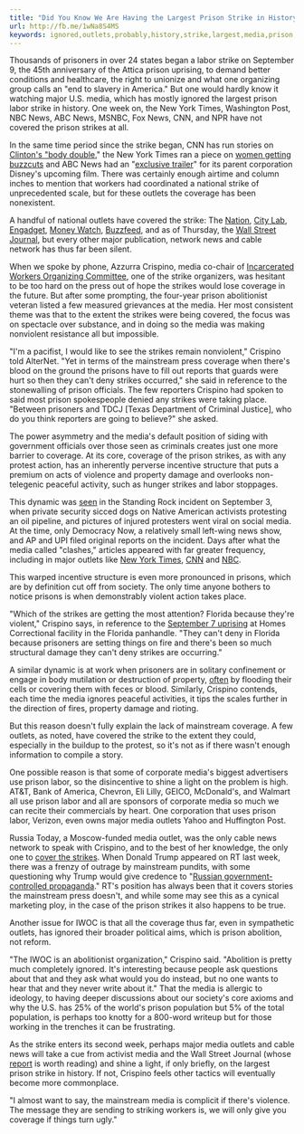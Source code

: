 ```yaml
---
title: "Did You Know We Are Having the Largest Prison Strike in History? Probably Not, Because Most of the Media Have Ignored It"
url: http://fb.me/1wNa8S4MS
keywords: ignored,outlets,probably,history,strike,largest,media,prison,coverage,strikes,major,having,crispino,know,mainstream,labor
---
```

Thousands of prisoners in over 24 states began a labor strike on September 9, the 45th anniversary of the Attica prison uprising, to demand better conditions and healthcare, the right to unionize and what one organizing group calls an "end to slavery in America." But one would hardly know it watching major U.S. media, which has mostly ignored the largest prison labor strike in history. One week on, the New York Times, Washington Post, NBC News, ABC News, MSNBC, Fox News, CNN, and NPR have not covered the prison strikes at all.

In the same time period since the strike began, CNN has run stories on [Clinton's "body double](//edition.cnn.com/videos/politics/2016/09/12/battle-of-body-doubles-moos-pkg-erin.cnn),\" the New York Times ran a piece on [women getting buzzcuts](//www.nytimes.com/2016/09/15/fashion/women-hair-trend-buzz-cuts-confidence.html) and ABC News had an "[exclusive trailer](//abcnews.go.com/Entertainment/video/world-exclusive-1st-trailer-disneys-moana-42107816)" for its parent corporation Disney's upcoming film. There was certainly enough airtime and column inches to mention that workers had coordinated a national strike of unprecedented scale, but for these outlets the coverage has been nonexistent.

A handful of national outlets have covered the strike: The [Nation](https://www.thenation.com/article/this-week-may-see-the-largest-prison-strike-in-us-history/), [City Lab](//www.citylab.com/crime/2016/09/the-largest-prison-strike-in-american-history-is-happening-right-now/499409/), [Engadget](https://www.engadget.com/2016/09/09/inmates-coordinate-nationwide-prison-strike/), [Money Watch](//www.cbsnews.com/news/why-prisoners-nationwide-are-striking/), [Buzzfeed](https://www.buzzfeed.com/coralewis/prison-strike-begins-in-florida-alabama-and-north-carolina), and as of Thursday, the [Wall Street Journal](//www.wsj.com/articles/prisoners-stage-coordinated-strikes-in-several-states-1473895389), but every other major publication, network news and cable network has thus far been silent.

When we spoke by phone, Azzurra Crispino, media co-chair of [Incarcerated Workers Organizing Committee](https://iwoc.noblogs.org/), one of the strike organizers, was hesitant to be too hard on the press out of hope the strikes would lose coverage in the future. But after some prompting, the four-year prison abolitionist veteran listed a few measured grievances at the media. Her most consistent theme was that to the extent the strikes were being covered, the focus was on spectacle over substance, and in doing so the media was making nonviolent resistance all but impossible.

"I'm a pacifist, I would like to see the strikes remain nonviolent," Crispino told AlterNet. "Yet in terms of the mainstream press coverage when there\'s blood on the ground the prisons have to fill out reports that guards were hurt so then they can\'t deny strikes occurred," she said in reference to the stonewalling of prison officials. The few reporters Crispino had spoken to said most prison spokespeople denied any strikes were taking place. "Between prisoners and TDCJ \[Texas Department of Criminal Justice\], who do you think reporters are going to believe?" she asked. 

The power asymmetry and the media's default position of siding with government officials over those seen as criminals creates just one more barrier to coverage. At its core, coverage of the prison strikes, as with any protest action, has an inherently perverse incentive structure that puts a premium on acts of violence and property damage and overlooks non-telegenic peaceful activity, such as hunger strikes and labor stoppages. 

This dynamic was [seen](//bigstory.ap.org/article/dca1962d120b4b069c0436280ad62bd1/oil-pipeline-protest-turns-violent-southern-north-dakota) in the Standing Rock incident on September 3, when private security sicced dogs on Native American activists protesting an oil pipeline, and pictures of injured protesters went viral on social media. At the time, only Democracy Now, a relatively small left-wing news show, and AP and UPI filed original reports on the incident. Days after what the media called "clashes," articles appeared with far greater frequency, including in major outlets like [New York Times](//www.nytimes.com/interactive/2016/09/12/us/12tribes.html), [CNN](//edition.cnn.com/2016/09/05/us/dakota-access-pipeline/) and [NBC](//www.nbcnews.com/news/us-news/federal-judge-denies-tribe-s-request-halt-dakota-access-pipeline-n645616).

This warped incentive structure is even more pronounced in prisons, which are by definition cut off from society. The only time anyone bothers to notice prisons is when demonstrably violent action takes place.

"Which of the strikes are getting the most attention? Florida because they\'re violent," Crispino says, in reference to the [September 7 uprising](//www.miamiherald.com/news/state/florida/article100618707.html) at Homes Correctional facility in the Florida panhandle. "They can\'t deny in Florida because prisoners are setting things on fire and there's been so much structural damage they can\'t deny strikes are occurring."

A similar dynamic is at work when prisoners are in solitary confinement or engage in body mutilation or destruction of property, [often](//www.pbs.org/wgbh/frontline/film/solitary-nation/) by flooding their cells or covering them with feces or blood. Similarly, Crispino contends, each time the media ignores peaceful activities, it tips the scales further in the direction of fires, property damage and rioting.

But this reason doesn\'t fully explain the lack of mainstream coverage. A few outlets, as noted, have covered the strike to the extent they could, especially in the buildup to the protest, so it's not as if there wasn't enough information to compile a story.

One possible reason is that some of corporate media's biggest advertisers use prison labor, so the disincentive to shine a light on the problem is high. AT&T, Bank of America, Chevron, Eli Lilly, GEICO, McDonald's, and Walmart all use prison labor and all are sponsors of corporate media so much we can recite their commercials by heart. One corporation that uses prison labor, Verizon, even owns major media outlets Yahoo and Huffington Post.

Russia Today, a Moscow-funded media outlet, was the only cable news network to speak with Crispino, and to the best of her knowledge, the only one to [cover the strikes](https://www.rt.com/usa/358870-prison-protests-work-strike/). When Donald Trump appeared on RT last week, there was a frenzy of outrage by mainstream pundits, with some questioning why Trump would give credence to "[Russian government-controlled propaganda](https://twitter.com/BraddJaffy/status/774222475433500673)." RT's position has always been that it covers stories the mainstream press doesn\'t, and while some may see this as a cynical marketing ploy, in the case of the prison strikes it also happens to be true. 

Another issue for IWOC is that all the coverage thus far, even in sympathetic outlets, has ignored their broader political aims, which is prison abolition, not reform.

"The IWOC is an abolitionist organization," Crispino said. "Abolition is pretty much completely ignored. It's interesting because people ask questions about that and they ask what would you do instead, but no one wants to hear that and they never write about it." That the media is allergic to ideology, to having deeper discussions about our society's core axioms and why the U.S. has 25% of the world's prison population but 5% of the total population, is perhaps too knotty for a 800-word writeup but for those working in the trenches it can be frustrating.

As the strike enters its second week, perhaps major media outlets and cable news will take a cue from activist media and the Wall Street Journal (whose [report](//www.wsj.com/articles/prisoners-stage-coordinated-strikes-in-several-states-1473895389) is worth reading) and shine a light, if only briefly, on the largest prison strike in history. If not, Crispino feels other tactics will eventually become more commonplace.

"I almost want to say, the mainstream media is complicit if there's violence. The message they are sending to striking workers is, we will only give you coverage if things turn ugly.\"
